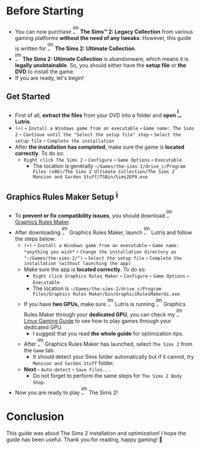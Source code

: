 # Before Starting
- You can now purchase <img width="16" height="25" alt="image" src="https://github.com/user-attachments/assets/35809d93-5960-4e2b-bc5d-2639cb667c04" /> **The Sims™ 2: Legacy Collection** from various gaming platforms **without the need of any tweaks**. However, this guide is written for <img width="16" height="25" alt="image" src="https://github.com/user-attachments/assets/35809d93-5960-4e2b-bc5d-2639cb667c04" /> **The Sims 2: Ultimate Collection**.
- <img width="16" height="25" alt="image" src="https://github.com/user-attachments/assets/35809d93-5960-4e2b-bc5d-2639cb667c04" /> **The Sims 2: Ultimate Collection** is abandonware, which means it is **legally unobtainable**. So, you should either have the **setup file** or **the DVD** to install the game.
- If you are ready, let's begin!
## Get Started
- First of all, **extract the files** from your DVD into a folder and **open <img width="16" height="25" alt="image" src="https://github.com/user-attachments/assets/1e14870a-70af-4e70-833b-6703dd9e9701" /> Lutris**.
- `(+)` **-** `Install a Windows game from an executable` **-** `Game name: The Sims 2` **-** `Continue until the "Select the setup file" step` **-** `Select the setup file` **-** `Complete the installation`
- After **the installation has completed**, make sure the game is **located correctly**. To do so:
  - `Right click The Sims 2` **-** `Configure` **-** `Game Options` **-** `Executable`
    - The location is generally `~/Games/the-sims-2/drive_c/Program Files (x86)/The Sims 2 Ultimate Collection/The Sims 2 Mansion and Garden Stuff/TSBin/Sims2EP9.exe` 
## Graphics Rules Maker Setup <img width="16" height="25" alt="image" src="https://github.com/user-attachments/assets/e12537af-da95-4c38-8185-d16ecdc85776" />
- To **prevent or fix compatibility issues**, you should download <img width="16" height="25" alt="image" src="https://github.com/user-attachments/assets/e12537af-da95-4c38-8185-d16ecdc85776" /> [Graphics Rules Maker](https://www.simsnetwork.com/tools/graphics-rules-maker).
- After downloading <img width="16" height="25" alt="image" src="https://github.com/user-attachments/assets/e12537af-da95-4c38-8185-d16ecdc85776" /> Graphics Rules Maker, launch <img width="16" height="25" alt="image" src="https://github.com/user-attachments/assets/1e14870a-70af-4e70-833b-6703dd9e9701" /> Lutris and follow the steps below:
  - `(+)` **-** `Install a Windows game from an executable` **-** `Game name: *anything you wish*` **-** `Change the installation directory as "~/Games/the-sims-2/")` **-** `Select the setup file` **-** `Complete the installation (without launching the app)`
  - Make sure the app is **located correctly**. To do so:
    - `Right click Graphics Rules Maker` **-** `Configure` **-** `Game Options` **-** `Executable`
    - The location is `~/Games/the-sims-2/drive_c/Program Files/Graphics Rules Maker/bin/GraphicsRulesMakerUi.exe`
  - If you have **two GPUs**, make sure <img width="16" height="25" alt="image" src="https://github.com/user-attachments/assets/1e14870a-70af-4e70-833b-6703dd9e9701" /> Lutris is running <img width="16" height="25" alt="image" src="https://github.com/user-attachments/assets/e12537af-da95-4c38-8185-d16ecdc85776" /> Graphics Rules Maker through your **dedicated GPU**, you can check my <img width="16" height="25" alt="image" src="https://github.com/user-attachments/assets/60e83c84-d8f8-4035-8052-08aabe1d83a1" /> [Linux Gaming Guide](https://github.com/cagla-su/Linux-Gaming-Guide/tree/main?tab=readme-ov-file#hybrid-graphics-setup) to see how to play games through your dedicated GPU.
    - I suggest that you read **the whole guide** for optimization tips.
  - After <img width="16" height="25" alt="image" src="https://github.com/user-attachments/assets/e12537af-da95-4c38-8185-d16ecdc85776" /> Graphics Rules Maker has launched, select `The Sims 2` from the `Game` tab.
    - It should detect your Sims folder automatically but if it cannot, try `Mansion and Garden Stuff` folder.
  - **Next -** `Auto-detect` **-** `Save Files...`
    - Do not forget to perform the same steps for `The Sims 2 Body Shop`.
- Now you are ready to play <img width="16" height="25" alt="image" src="https://github.com/user-attachments/assets/35809d93-5960-4e2b-bc5d-2639cb667c04" /> The Sims 2!
# Conclusion
This guide was about The Sims 2 installation and optimization! I hope the guide has been useful. Thank you for reading, happy gaming! 🐧
